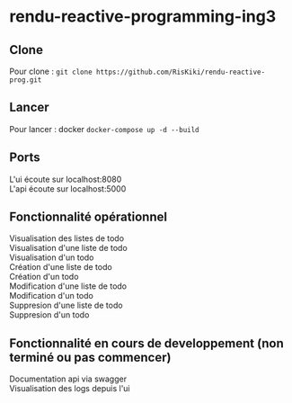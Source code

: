 # rendu-reactive-programming-ing3

## Clone

Pour clone : 
```git clone https://github.com/RisKiki/rendu-reactive-prog.git```

## Lancer

Pour lancer : docker 
```docker-compose up -d --build```

## Ports

L'ui écoute sur localhost:8080 <br />
L'api écoute sur localhost:5000 <br />


## Fonctionnalité opérationnel

Visualisation des listes de todo <br />
Visualisation d'une liste de todo <br />
Visualisation d'un todo <br />
Création d'une liste de todo <br />
Création d'un todo <br />
Modification d'une liste de todo <br />
Modification d'un todo <br />
Suppresion d'une liste de todo <br />
Suppresion d'un todo <br />


## Fonctionnalité en cours de developpement (non terminé ou pas commencer)

Documentation api via swagger <br />
Visualisation des logs depuis l'ui <br />